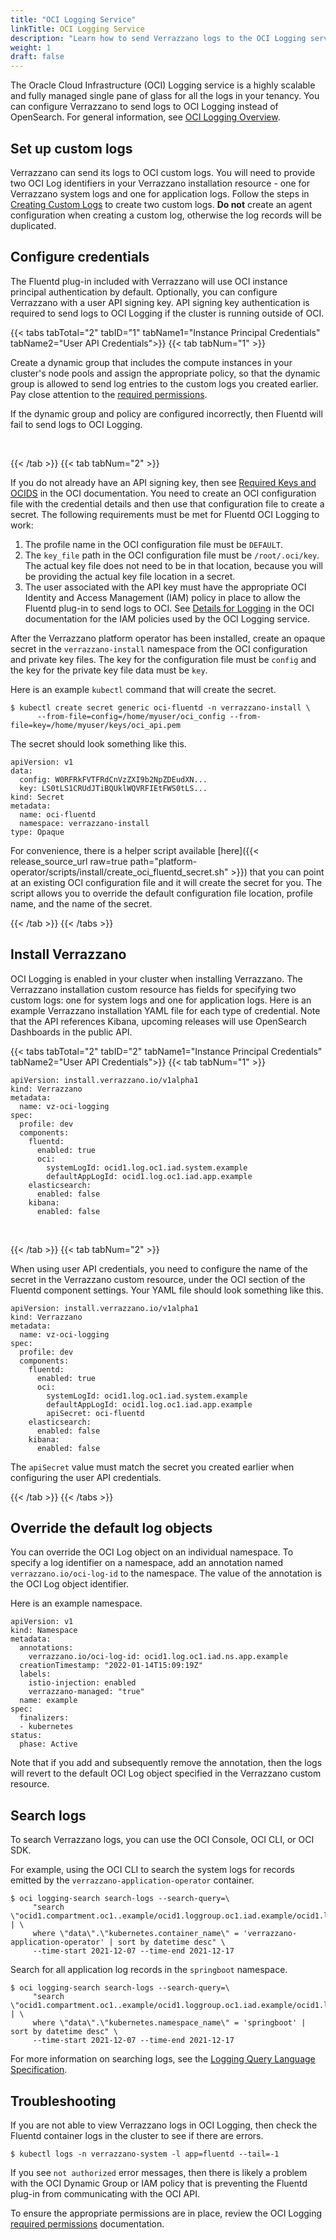 ```yaml
---
title: "OCI Logging Service"
linkTitle: OCI Logging Service
description: "Learn how to send Verrazzano logs to the OCI Logging service"
weight: 1
draft: false
---
```


The Oracle Cloud Infrastructure (OCI) Logging service is a highly scalable and fully managed single pane of glass for
all the logs in your tenancy. You can configure Verrazzano to send logs to OCI Logging instead of OpenSearch.
For general information, see [OCI Logging Overview](https://docs.oracle.com/en-us/iaas/Content/Logging/Concepts/loggingoverview.htm).

## Set up custom logs
Verrazzano can send its logs to OCI custom logs. You will need to provide two OCI Log identifiers in your Verrazzano
installation resource - one for Verrazzano system logs and one for application logs. Follow the steps in
[Creating Custom Logs](https://docs.oracle.com/en-us/iaas/Content/Logging/Concepts/custom_logs.htm) to create two
custom logs. **Do not** create an agent configuration when creating a custom log, otherwise the log records will be duplicated.

## Configure credentials
The Fluentd plug-in included with Verrazzano will use OCI instance principal authentication by default. Optionally, you
can configure Verrazzano with a user API signing key. API signing key authentication is required to send logs to
OCI Logging if the cluster is running outside of OCI.

{{< tabs tabTotal="2" tabID="1" tabName1="Instance Principal Credentials" tabName2="User API Credentials">}}
{{< tab tabNum="1" >}}
<br>

Create a dynamic group that includes the compute instances in your cluster's node pools and assign the appropriate policy,
so that the dynamic group is allowed to send log entries to the custom logs you created earlier. Pay close attention to
the [required permissions](https://docs.oracle.com/en-us/iaas/Content/Logging/Task/managinglogs.htm#required_permissions_logs_groups).

If the dynamic group and policy are configured incorrectly, then Fluentd will fail to send logs to OCI Logging.

<br/>

{{< /tab >}}
{{< tab tabNum="2" >}}
<br>

If you do not already have an API signing key, then see [Required Keys and OCIDS](https://docs.oracle.com/en-us/iaas/Content/API/Concepts/apisigningkey.htm)
in the OCI documentation. You need to create an OCI configuration file with the credential details and then use that
configuration file to create a secret. The following requirements must be met for Fluentd OCI Logging to work:
1. The profile name in the OCI configuration file must be `DEFAULT`.
1. The `key_file` path in the OCI configuration file must be `/root/.oci/key`. The actual key file does not need to be in
   that location, because you will be providing the actual key file location in a secret.
1. The user associated with the API key must have the appropriate OCI Identity and Access Management (IAM) policy
in place to allow the Fluentd plug-in to send logs to OCI. See [Details for Logging](https://docs.oracle.com/en-us/iaas/Content/Identity/Reference/loggingpolicyreference.htm)
in the OCI documentation for the IAM policies used by the OCI Logging service.

After the Verrazzano platform operator has been installed, create an opaque secret in the `verrazzano-install` namespace
from the OCI configuration and private key files. The key for the configuration file must be `config` and the key
for the private key file data must be `key`.

Here is an example `kubectl` command that will create the secret.

```
$ kubectl create secret generic oci-fluentd -n verrazzano-install \
      --from-file=config=/home/myuser/oci_config --from-file=key=/home/myuser/keys/oci_api.pem
```

The secret should look something like this.

```
apiVersion: v1
data:
  config: W0RFRkFVTFRdCnVzZXI9b2NpZDEudXN...
  key: LS0tLS1CRUdJTiBQUklWQVRFIEtFWS0tLS...
kind: Secret
metadata:
  name: oci-fluentd
  namespace: verrazzano-install
type: Opaque
```

For convenience, there is a helper script available
[here]({{< release_source_url raw=true path="platform-operator/scripts/install/create_oci_fluentd_secret.sh" >}}) that
you can point at an existing OCI configuration file and it will create the secret for you. The script allows you to
override the default configuration file location, profile name, and the name of the secret.

{{< /tab >}}
{{< /tabs >}}

## Install Verrazzano
OCI Logging is enabled in your cluster when installing Verrazzano. The Verrazzano installation custom resource has fields
for specifying two custom logs: one for system logs and one for application logs. Here is an example Verrazzano
installation YAML file for each type of credential.
Note that the API references Kibana, upcoming releases will use OpenSearch Dashboards in the public API.

{{< tabs tabTotal="2" tabID="2" tabName1="Instance Principal Credentials" tabName2="User API Credentials">}}
{{< tab tabNum="1" >}}
<br>

```
apiVersion: install.verrazzano.io/v1alpha1
kind: Verrazzano
metadata:
  name: vz-oci-logging
spec:
  profile: dev
  components:
    fluentd:
      enabled: true
      oci:
        systemLogId: ocid1.log.oc1.iad.system.example
        defaultAppLogId: ocid1.log.oc1.iad.app.example
    elasticsearch:
      enabled: false
    kibana:
      enabled: false
```
<br/>

{{< /tab >}}
{{< tab tabNum="2" >}}
<br>

When using user API credentials, you need to configure the name of the secret in the Verrazzano custom resource,
under the OCI section of the Fluentd component settings. Your YAML file should look something like this.

```
apiVersion: install.verrazzano.io/v1alpha1
kind: Verrazzano
metadata:
  name: vz-oci-logging
spec:
  profile: dev
  components:
    fluentd:
      enabled: true
      oci:
        systemLogId: ocid1.log.oc1.iad.system.example
        defaultAppLogId: ocid1.log.oc1.iad.app.example
        apiSecret: oci-fluentd
    elasticsearch:
      enabled: false
    kibana:
      enabled: false
```

The `apiSecret` value must match the secret you created earlier when configuring the user API credentials.

{{< /tab >}}
{{< /tabs >}}

## Override the default log objects
You can override the OCI Log object on an individual namespace. To specify a log identifier on a namespace, add an annotation named `verrazzano.io/oci-log-id` to the namespace. The value of the annotation is the OCI Log object identifier.

Here is an example namespace.
```
apiVersion: v1
kind: Namespace
metadata:
  annotations:
    verrazzano.io/oci-log-id: ocid1.log.oc1.iad.ns.app.example
  creationTimestamp: "2022-01-14T15:09:19Z"
  labels:
    istio-injection: enabled
    verrazzano-managed: "true"
  name: example
spec:
  finalizers:
  - kubernetes
status:
  phase: Active
```

Note that if you add and subsequently remove the annotation, then the logs will revert to the default OCI Log object
specified in the Verrazzano custom resource.

## Search logs
To search Verrazzano logs, you can use the OCI Console, OCI CLI, or OCI SDK.

For example, using the OCI CLI to search the system logs for records emitted by the `verrazzano-application-operator` container.
```
$ oci logging-search search-logs --search-query=\
     "search \"ocid1.compartment.oc1..example/ocid1.loggroup.oc1.iad.example/ocid1.log.oc1.iad.example\" | \
     where \"data\".\"kubernetes.container_name\" = 'verrazzano-application-operator' | sort by datetime desc" \
     --time-start 2021-12-07 --time-end 2021-12-17
```

Search for all application log records in the `springboot` namespace.
```
$ oci logging-search search-logs --search-query=\
     "search \"ocid1.compartment.oc1..example/ocid1.loggroup.oc1.iad.example/ocid1.log.oc1.iad.example\" | \
     where \"data\".\"kubernetes.namespace_name\" = 'springboot' | sort by datetime desc" \
     --time-start 2021-12-07 --time-end 2021-12-17
```

For more information on searching logs, see the [Logging Query Language Specification](https://docs.oracle.com/en-us/iaas/Content/Logging/Reference/query_language_specification.htm).

## Troubleshooting
If you are not able to view Verrazzano logs in OCI Logging, then check the Fluentd container logs in the cluster to see if there are errors.
```
$ kubectl logs -n verrazzano-system -l app=fluentd --tail=-1
```
If you see `not authorized` error messages, then there is likely a problem with the OCI Dynamic Group or IAM policy that is preventing the Fluentd plug-in from communicating with the OCI API.

To ensure the appropriate permissions are in place, review the OCI Logging [required permissions](https://docs.oracle.com/en-us/iaas/Content/Logging/Task/managinglogs.htm#required_permissions_logs_groups) documentation.
